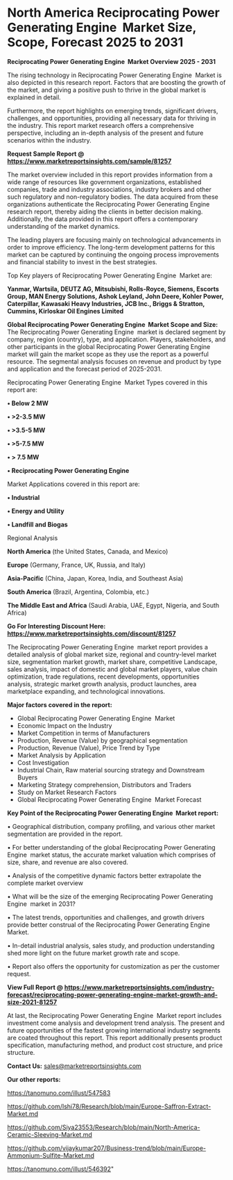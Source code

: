 # North America Reciprocating Power Generating Engine  Market Size, Scope, Forecast 2025 to 2031

<Strong> Reciprocating Power Generating Engine  Market Overview 2025 - 2031</strong>

The rising technology in Reciprocating Power Generating Engine  Market is also depicted in this research report. Factors that are boosting the growth of the market, and giving a positive push to thrive in the global market is explained in detail.

Furthermore, the report highlights on emerging trends, significant drivers, challenges, and opportunities, providing all necessary data for thriving in the industry. This report market research offers a comprehensive perspective, including an in-depth analysis of the present and future scenarios within the industry.

<strong>Request Sample Report @ <a href=https://www.marketreportsinsights.com/sample/81257>https://www.marketreportsinsights.com/sample/81257</a></strong>

The market overview included in this report provides information from a wide range of resources like government organizations, established companies, trade and industry associations, industry brokers and other such regulatory and non-regulatory bodies. The data acquired from these organizations authenticate the Reciprocating Power Generating Engine  research report, thereby aiding the clients in better decision making. Additionally, the data provided in this report offers a contemporary understanding of the market dynamics.

The leading players are focusing mainly on technological advancements in order to improve efficiency. The long-term development patterns for this market can be captured by continuing the ongoing process improvements and financial stability to invest in the best strategies.

Top Key players of Reciprocating Power Generating Engine  Market are:

<strong>Yanmar, Wartsila, DEUTZ AG, Mitsubishi, Rolls-Royce, Siemens, Escorts Group, MAN Energy Solutions, Ashok Leyland, John Deere, Kohler Power, Caterpillar, Kawasaki Heavy Industries, JCB Inc., Briggs & Stratton, Cummins, Kirloskar Oil Engines Limited</strong>

<strong><b>Global Reciprocating Power Generating Engine  Market Scope and Size:</b></strong>
The Reciprocating Power Generating Engine  market is declared segment by company, region (country), type, and application. Players, stakeholders, and other participants in the global Reciprocating Power Generating Engine  market will gain the market scope as they use the report as a powerful resource. The segmental analysis focuses on revenue and product by type and application and the forecast period of 2025-2031.

Reciprocating Power Generating Engine  Market Types covered in this report are:

<strong>• Below 2 MW

• >2-3.5 MW

• >3.5-5 MW

• >5-7.5 MW

• > 7.5 MW

• Reciprocating Power Generating Engine</strong>

Market Applications covered in this report are:

<strong>• Industrial

• Energy and Utility

• Landfill and Biogas</strong> 

Regional Analysis

<strong>North America</strong> (the United States, Canada, and Mexico)

<strong>Europe</strong> (Germany, France, UK, Russia, and Italy)

<strong>Asia-Pacific</strong> (China, Japan, Korea, India, and Southeast Asia)

<strong>South America</strong> (Brazil, Argentina, Colombia, etc.)

<strong>The Middle East and Africa</strong> (Saudi Arabia, UAE, Egypt, Nigeria, and South Africa)

<strong>Go For Interesting Discount Here: <a href=https://www.marketreportsinsights.com/discount/81257>https://www.marketreportsinsights.com/discount/81257</a></strong>

The Reciprocating Power Generating Engine  market report provides a detailed analysis of global market size, regional and country-level market size, segmentation market growth, market share, competitive Landscape, sales analysis, impact of domestic and global market players, value chain optimization, trade regulations, recent developments, opportunities analysis, strategic market growth analysis, product launches, area marketplace expanding, and technological innovations.

<strong><b>Major factors covered in the report:</b></strong>
<ul>
  <li>Global Reciprocating Power Generating Engine  Market </li>
  <li>Economic Impact on the Industry</li>
  <li>Market Competition in terms of Manufacturers</li>
  <li>Production, Revenue (Value) by geographical segmentation</li>
  <li>Production, Revenue (Value), Price Trend by Type</li>
  <li>Market Analysis by Application</li>
  <li>Cost Investigation</li>
  <li>Industrial Chain, Raw material sourcing strategy and Downstream Buyers</li>
  <li>Marketing Strategy comprehension, Distributors and Traders</li>
  <li>Study on Market Research Factors</li>
  <li>Global Reciprocating Power Generating Engine  Market Forecast</li>
</ul>

<strong><b>Key Point of the Reciprocating Power Generating Engine  Market report:</b></strong>

• Geographical distribution, company profiling, and various other market segmentation are provided in the report.

• For better understanding of the global Reciprocating Power Generating Engine  market status, the accurate market valuation which comprises of size, share, and revenue are also covered.

• Analysis of the competitive dynamic factors better extrapolate the complete market overview

• What will be the size of the emerging Reciprocating Power Generating Engine  market in 2031?

• The latest trends, opportunities and challenges, and growth drivers provide better construal of the Reciprocating Power Generating Engine  Market.

• In-detail industrial analysis, sales study, and production understanding shed more light on the future market growth rate and scope.

• Report also offers the opportunity for customization as per the customer request.

<strong><b>View Full Report @ <a href=https://www.marketreportsinsights.com/industry-forecast/reciprocating-power-generating-engine-market-growth-and-size-2021-81257>https://www.marketreportsinsights.com/industry-forecast/reciprocating-power-generating-engine-market-growth-and-size-2021-81257</a></b></strong>


At last, the Reciprocating Power Generating Engine  Market report includes investment come analysis and development trend analysis. The present and future opportunities of the fastest growing international industry segments are coated throughout this report. This report additionally presents product specification, manufacturing method, and product cost structure, and price structure.

<strong>Contact Us:</strong>
sales@marketreportsinsights.com

<strong>Our other reports:</strong>

<a href=https://tanomuno.com/illust/547583>https://tanomuno.com/illust/547583</a>

<a href=https://github.com/Ishi78/Research/blob/main/Europe-Saffron-Extract-Market.md>https://github.com/Ishi78/Research/blob/main/Europe-Saffron-Extract-Market.md</a>

<a href=https://github.com/Siya23553/Research/blob/main/North-America-Ceramic-Sleeving-Market.md>https://github.com/Siya23553/Research/blob/main/North-America-Ceramic-Sleeving-Market.md</a>

<a href=https://github.com/vijaykumar207/Business-trend/blob/main/Europe-Ammonium-Sulfite-Market.md>https://github.com/vijaykumar207/Business-trend/blob/main/Europe-Ammonium-Sulfite-Market.md</a>

<a href=https://tanomuno.com/illust/546392>https://tanomuno.com/illust/546392</a>"
